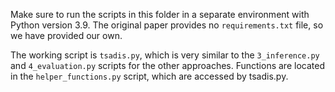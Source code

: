 Make sure to run the scripts in this folder in a separate environment with Python version 3.9.
The original paper provides no `requirements.txt` file, so we have provided our own. 

The working script is `tsadis.py`, which is very similar to the `3_inference.py` and `4_evaluation.py` scripts for the other approaches.
Functions are located in the `helper_functions.py` script, which are accessed by tsadis.py.
